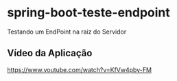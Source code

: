 # spring-boot-teste-endpoint
Testando um EndPoint na raiz do Servidor
## Vídeo da Aplicação
https://www.youtube.com/watch?v=KfVw4pby-FM
